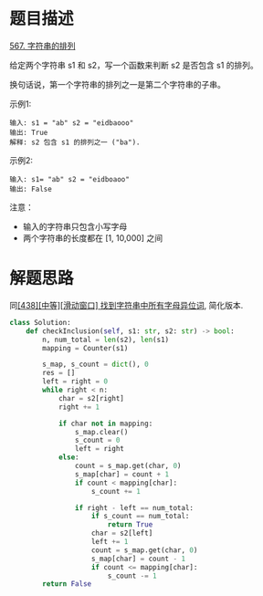 # 题目描述

[567. 字符串的排列](https://leetcode-cn.com/problems/permutation-in-string/)

给定两个字符串 s1 和 s2，写一个函数来判断 s2 是否包含 s1 的排列。

换句话说，第一个字符串的排列之一是第二个字符串的子串。

示例1:
```
输入: s1 = "ab" s2 = "eidbaooo"
输出: True
解释: s2 包含 s1 的排列之一 ("ba").
```

示例2:
```
输入: s1= "ab" s2 = "eidboaoo"
输出: False
```

注意：

- 输入的字符串只包含小写字母
- 两个字符串的长度都在 [1, 10,000] 之间

# 解题思路

同[[438][中等][滑动窗口] 找到字符串中所有字母异位词](/docs/problems/滑动窗口/438-找到字符串中所有字母异位词.md), 简化版本.

```python
class Solution:
    def checkInclusion(self, s1: str, s2: str) -> bool:
        n, num_total = len(s2), len(s1)
        mapping = Counter(s1)

        s_map, s_count = dict(), 0
        res = []
        left = right = 0
        while right < n:
            char = s2[right]
            right += 1

            if char not in mapping:
                s_map.clear()
                s_count = 0
                left = right
            else:
                count = s_map.get(char, 0)
                s_map[char] = count + 1
                if count < mapping[char]:
                    s_count += 1

                if right - left == num_total:
                    if s_count == num_total:
                        return True
                    char = s2[left]
                    left += 1
                    count = s_map.get(char, 0)
                    s_map[char] = count - 1
                    if count <= mapping[char]:
                        s_count -= 1
        return False
```

